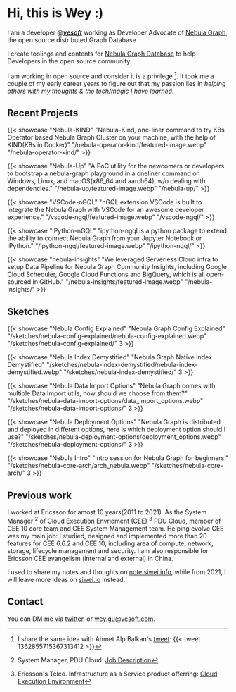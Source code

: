 # 



# Hi, this is Wey :)

I am a developer @***[vesoft](https://vesoft.com)*** working as Developer Advocate of [Nebula Graph](https://nebula-graph.com.cn/), the open source distributed Graph Database

I create toolings and contents for [Nebula Graph Database](https://github.com/vesoft-inc) to help Developers in the open source community.

I am working in open source and consider it is a privilege [^1]. It took me a couple of my early career years to figure out that my passion lies in *helping others with my thoughts & the tech/magic I have learned*.

## Recent Projects

{{< showcase "Nebula-KIND" "Nebula-Kind, one-liner command to try K8s Operator based Nebula Graph Cluster on your machine, with the help of KIND(K8s in Docker)" "/nebula-operator-kind/featured-image.webp" "/nebula-operator-kind/" >}}

{{< showcase "Nebula-Up" "A PoC utility for the newcomers or developers to bootstrap a nebula-graph playground in a oneliner command on Windows, Linux, and macOS(x86_64 and aarch64), w/o dealing with dependencies." "/nebula-up/featured-image.webp" "/nebula-up/" >}}

{{< showcase "VSCode-nGQL" "nGQL extension VSCode is built to integrate the Nebula Graph with VSCode for an awesome developer experience." "/vscode-ngql/featured-image.webp" "/vscode-ngql/" >}}

{{< showcase "IPython-nGQL" "ipython-ngql is a python package to extend the ability to connect Nebula Graph from your Jupyter Notebook or IPython." "/ipython-ngql/featured-image.webp" "/ipython-ngql/" >}}

{{< showcase "nebula-insights" "We leveraged Serverless Cloud infra to setup Data Pipeline for Nebula Graph Community Insights, including Google Cloud Scheduler, Google Cloud Functions and BigQuery, which is all open-sourced in GitHub." "/nebula-insights/featured-image.webp" "/nebula-insights/" >}}

## Sketches

{{< showcase "Nebula Config Explained" "Nebula Graph Config Explained" "/sketches/nebula-config-explained/nebula-config-explained.webp" "/sketches/nebula-config-explained/" 3 >}}

{{< showcase "Nebula Index Demystified" "Nebula Graph Native Index Demystified" "/sketches/nebula-index-demystified/nebula-index-demystified.webp" "/sketches/nebula-index-demystified/" 3 >}}


{{< showcase "Nebula Data Import Options" "Nebula Graph comes with multiple Data Import utils, how should we choose from them?" "/sketches/nebula-data-import-options/data_import_options.webp" "/sketches/nebula-data-import-options/" 3 >}}

{{< showcase "Nebula Deployment Options" "Nebula Graph is distributed and deployed in different options, here is which deployment option should I use?" "/sketches/nebula-deployment-options/deployment_options.webp" "/sketches/nebula-deployment-options/" 3 >}}

{{< showcase "Nebula Intro" "Intro session for Nebula Graph for beginners." "/sketches/nebula-core-arch/arch_nebula.webp" "/sketches/nebula-core-arch/" 3 >}}

## Previous work

I worked at Ericsson for amost 10 years(2011 to 2021).
As the System Manager [^3] of Cloud Execution Envrioment (CEE) [^2] PDU Cloud, member of CEE 10 core team and CEE System Management team. Helping evolve CEE was my main job: I studied, designed and implemented more than 20 features for CEE 6.6.2 and CEE 10, including area of compute, network, storage, lifecycle management and security.
I am also responsible for Ericsson CEE evangelism (internal and external) in China.

I used to share my notes and thoughts on [note.siwei.info](https://note.siwei.info/archives/), while from 2021, I will leave more ideas on [siwei.io](https://siwei.io) instead.


[^1]: I share the same idea with Ahmet Alp Balkan's [tweet](https://twitter.com/ahmetb/status/1362855715367313412):
{{< tweet 1362855715367313412 >}}

[^2]: Ericsson's Telco. Infrastructure as a Service product offerring: [Cloud Execution Environment](https://www.ericsson.com/en/portfolio/digital-services/cloud-infrastructure/cloud-execution-environment)
[^3]: System Manager, PDU Cloud: [Job Description](https://www.linkedin.com/jobs/view/2541281375)


## Contact

You can DM me via [twitter](https://twitter.com/wey_gu), or [wey.gu@vesoft.com](mailto:wey.gu@vesoft.com).
